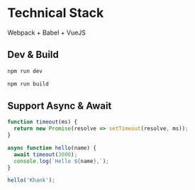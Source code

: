 # Technical Stack
Webpack + Babel + VueJS 

## Dev & Build 
```javascript
npm run dev
```

```javascript
npm run build
```

## Support Async & Await
```javascript
function timeout(ms) {
  return new Promise(resolve => setTimeout(resolve, ms));
}

async function hello(name) {
  await timeout(3000);
  console.log(`Hello ${name},`);
}

hello('Khank');
```